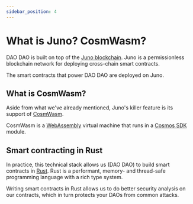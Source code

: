 ```yaml
---
sidebar_position: 4
---
```


# What is Juno? CosmWasm?

DAO DAO is built on top of the [Juno
blockchain](https://junochain.com/). Juno is a permissionless
blockchain network for deploying cross-chain smart contracts.

The smart contracts that power DAO DAO are deployed on Juno.

## What is CosmWasm?

Aside from what we've already mentioned, Juno's killer feature is its support of
[CosmWasm](https://cosmwasm.com/).

CosmWasm is a [WebAssembly](https://webassembly.org/) virtual machine that runs
in a [Cosmos SDK](https://docs.cosmos.network/v0.42/building-modules/intro.html)
module.

## Smart contracting in Rust

In practice, this technical stack allows us (DAO DAO) to build smart contracts
in [Rust](https://www.rust-lang.org/). Rust is a performant, memory- and
thread-safe programming language with a rich type system.

Writing smart contracts in Rust allows us to do better security analysis on our
contracts, which in turn protects your DAOs from common attacks.
